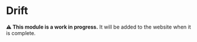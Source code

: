 # Drift

**⚠️ This module is a work in progress.** It will be added to the website when it is complete.
